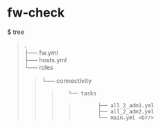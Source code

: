 # fw-check

$ tree
>. <br/>
>├── fw.yml <br/>
>├── hosts.yml <br/>
>└── roles <br/>
>>    └── connectivity
>>>        └── tasks
>>>>            ├── all_2_adm1.yml
>>>>            ├── all_2_adm2.yml
>>>>            └── main.yml <br/>
            

